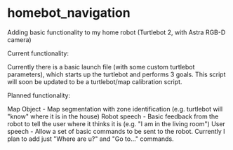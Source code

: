 # homebot_navigation
Adding basic functionality to my home robot (Turtlebot 2, with Astra RGB-D camera)

Current functionality:

Currently there is a basic launch file (with some custom turtlebot parameters), which starts up the turtlebot and performs 3 goals. 
This script will soon be updated to be a turtlebot/map calibration script.

Planned functionality:

Map Object - Map segmentation with zone identification (e.g. turtlebot will "know" where it is in the house)  Robot speech - Basic feedback from the robot to tell the user where it thinks it is (e.g. "I am in the living room")  User speech - Allow a set of basic commands to be sent to the robot. Currently I plan to add just "Where are u?" and "Go to..."
commands.
